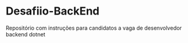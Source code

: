 # Desafiio-BackEnd
Repositório com instruções para candidatos a vaga de desenvolvedor backend dotnet
